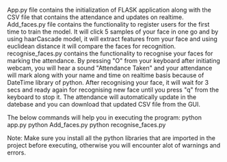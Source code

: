 App.py file contains the initialization of FLASK application along with the CSV file that contains the attendance and updates on realtime.
Add_faces.py file contains the functionality to register users for the first time to train the model. It will click 5 samples of your face in one go and by using haarCascade model, it will extract features from your face and using euclidean distance it will compare the faces for recognition.
recognise_faces.py contains the functionality to recognise your faces for marking the attendance. By pressing "O" from your keyboard after initiating webcam, you will hear a sound "Attendance Taken" and your attendance will mark along with your name and time on realtime basis because of DateTime library of python.
After recognising your face, it will wait for 3 secs and ready again for recognising new face until you press "q" from the keyboard to stop it.
The attendance will automatically update in the datebase and you can download that updated CSV file from the GUI.

The below commands will help you in executing the program:
python app.py
python Add_faces.py
python recognise_faces.py

Note: Make sure you install all the python libraries that are imported in the project before executing, otherwise you will encounter alot of warnings and errors.
